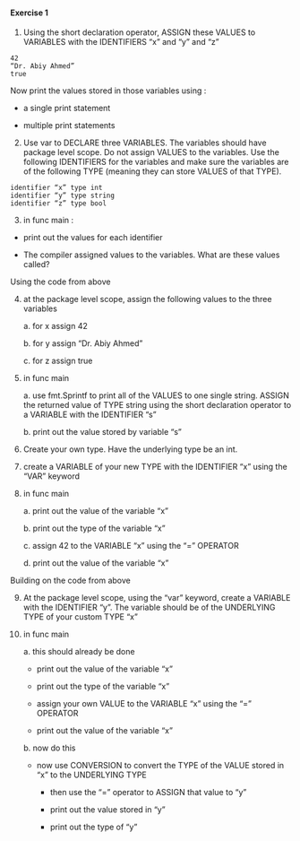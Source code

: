 
#### Exercise 1

1. Using the short declaration operator, ASSIGN these VALUES to VARIABLES with the IDENTIFIERS “x” and “y” and “z”

```
42
“Dr. Abiy Ahmed”
true
```

Now print the values stored in those variables using :

* a single print statement   

* multiple print statements

2. Use var to DECLARE three VARIABLES. The variables should have package level scope. Do not assign VALUES to the variables. Use the following IDENTIFIERS for the variables and make sure the variables are of the following TYPE (meaning they can store VALUES of that TYPE).
```
identifier “x” type int
identifier “y” type string
identifier “z” type bool
```
3. in func main : 

* print out the values for each identifier

* The compiler assigned values to the variables. What are these values called?

Using the code from above

4. at the package level scope, assign the following values to the three variables

    a. for x assign 42
   
    b. for y assign “Dr. Abiy Ahmed”
    
    c. for z assign true

5. in func main
   
    a. use fmt.Sprintf to print all of the VALUES to one single string. ASSIGN the returned value of TYPE string using the short declaration operator to a VARIABLE with the IDENTIFIER “s”
   
    b. print out the value stored by variable “s”

6. Create your own type. Have the underlying type be an int.

7. create a VARIABLE of your new TYPE with the IDENTIFIER “x” using the “VAR” keyword

8. in func main
   
    a. print out the value of the variable “x”
    
    b. print out the type of the variable “x”
   
    c. assign 42 to the VARIABLE “x” using the “=” OPERATOR
   
    d. print out the value of the variable “x”

Building on the code from above

9. At the package level scope, using the “var” keyword, create a VARIABLE with the IDENTIFIER “y”. The variable should be of the UNDERLYING TYPE of your custom TYPE “x”

10. in func main
   
    a. this should already be done
        
    - print out the value of the variable “x”
       
    -  print out the type of the variable “x”
       
    - assign your own VALUE to the VARIABLE “x” using the “=” OPERATOR
       
    - print out the value of the variable “x”
   
    b. now do this
       
    - now use CONVERSION to convert the TYPE of the VALUE stored in “x” to the UNDERLYING TYPE
            
         * then use the “=” operator to ASSIGN that value to “y”
           
        * print out the value stored in “y”
            
        * print out the type of “y”